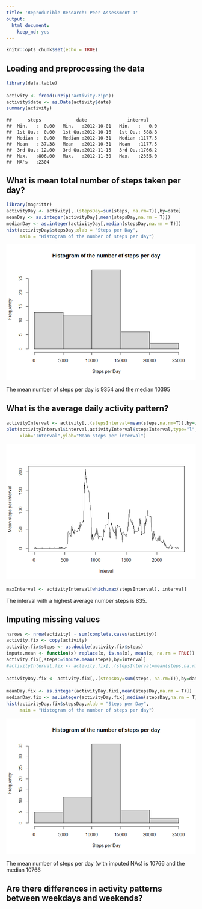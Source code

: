 ```yaml
---
title: 'Reproducible Research: Peer Assessment 1'
output:
  html_document:
    keep_md: yes
---
```


<!-- Reproducible Research: Peer Assessment 1 -->
<!-- ======================================== -->


```r
knitr::opts_chunk$set(echo = TRUE)
```


## Loading and preprocessing the data

```r
library(data.table)

activity <- fread(unzip("activity.zip"))
activity$date <- as.Date(activity$date)
summary(activity)
```

```
##      steps             date               interval     
##  Min.   :  0.00   Min.   :2012-10-01   Min.   :   0.0  
##  1st Qu.:  0.00   1st Qu.:2012-10-16   1st Qu.: 588.8  
##  Median :  0.00   Median :2012-10-31   Median :1177.5  
##  Mean   : 37.38   Mean   :2012-10-31   Mean   :1177.5  
##  3rd Qu.: 12.00   3rd Qu.:2012-11-15   3rd Qu.:1766.2  
##  Max.   :806.00   Max.   :2012-11-30   Max.   :2355.0  
##  NA's   :2304
```



## What is mean total number of steps taken per day?

```r
library(magrittr)
activityDay <- activity[,.(stepsDay=sum(steps, na.rm=T)),by=date] 
meanDay <- as.integer(activityDay[,mean(stepsDay,na.rm = T)])
medianDay <- as.integer(activityDay[,median(stepsDay,na.rm = T)])
hist(activityDay$stepsDay,xlab = "Steps per Day", 
     main = "Histogram of the number of steps per day")
```

![](PA1_template_files/figure-html/unnamed-chunk-2-1.png)<!-- -->

The mean number of steps per day is 9354 and the median 10395


## What is the average daily activity pattern?


```r
activityInterval <- activity[,.(stepsInterval=mean(steps,na.rm=T)),by=interval]
plot(activityInterval$interval,activityInterval$stepsInterval,type="l", 
     xlab="Interval",ylab="Mean steps per interval")
```

![](PA1_template_files/figure-html/unnamed-chunk-3-1.png)<!-- -->

```r
maxInterval <- activityInterval[which.max(stepsInterval), interval]
```

The interval with a highest average number steps is 835.

## Imputing missing values


```r
narows <- nrow(activity) - sum(complete.cases(activity))
activity.fix <- copy(activity)
activity.fix$steps <- as.double(activity.fix$steps)
impute.mean <- function(x) replace(x, is.na(x), mean(x, na.rm = TRUE))
activity.fix[,steps:=impute.mean(steps),by=interval]
#activityInterval.fix <- activity.fix[,.(stepsInterval=mean(steps,na.rm=T)),by=interval]

activityDay.fix <- activity.fix[,.(stepsDay=sum(steps, na.rm=T)),by=date] 

meanDay.fix <- as.integer(activityDay.fix[,mean(stepsDay,na.rm = T)])
medianDay.fix <- as.integer(activityDay.fix[,median(stepsDay,na.rm = T)])
hist(activityDay.fix$stepsDay,xlab = "Steps per Day", 
     main = "Histogram of the number of steps per day")
```

![](PA1_template_files/figure-html/unnamed-chunk-4-1.png)<!-- -->

The mean number of steps per day (with imputed NAs) is 10766 and the median 10766


## Are there differences in activity patterns between weekdays and weekends?
